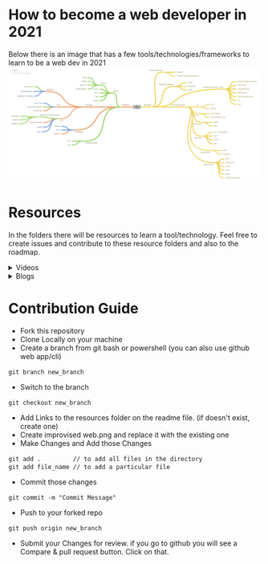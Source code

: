 # How to become a web developer in 2021

Below there is an image that has a few tools/technologies/frameworks to learn to be a web dev in 2021
![hello](web.png)

# Resources

In the folders there will be resources to learn a tool/technology.
Feel free to create issues and contribute to these resource folders and also to the roadmap.

<details>
    <summary> Videos </summary>
        <ol>
            <li>[Web Boost](https://youtu.be/o7AowuYQH8E)</li>
        </ol>
</details>

<details>
    <summary> Blogs </summary>
        <ol>
            <li>[Yearly Roadmap](http://blog.devskill.com/preparation-for-computer-science-students/#page:~:text=%E0%A6%AF%E0%A6%BE%E0%A6%B0%E0%A6%BE%20%E0%A6%93%E0%A7%9F%E0%A7%87%E0%A6%AC%20%E0%A6%A1%E0%A7%87%E0%A6%AD%E0%A7%87%E0%A6%B2%E0%A6%AA%E0%A6%BE%E0%A6%B0%20%E0%A6%B9%E0%A6%A4%E0%A7%87%20%E0%A6%9A%E0%A6%BE%E0%A6%A8%20%E0%A6%A4%E0%A6%BE%E0%A6%B0%E0%A6%BE%20%E0%A6%95%E0%A6%BF%20%E0%A6%95%E0%A6%BF%20%E0%A6%B6%E0%A6%BF%E0%A6%96%E0%A6%AC%E0%A7%87%E0%A6%A8%2C%20%E0%A6%95%E0%A6%96%E0%A6%A8%20%E0%A6%B6%E0%A6%BF%E0%A6%96%E0%A6%AC%E0%A7%87%E0%A6%A8%E0%A5%A4)</li>
        </ol>
</details>

# Contribution Guide

- Fork this repository
- Clone Locally on your machine
- Create a branch from git bash or powershell (you can also use github web app/cli)

```
git branch new_branch
```

- Switch to the branch

```
git checkout new_branch
```

- Add Links to the resources folder on the readme file. (if doesn't exist, create one)
- Create improvised web.png and replace it with the existing one
- Make Changes and Add those Changes

```
git add .         // to add all files in the directory
git add file_name // to add a particular file
```

- Commit those changes

```
git commit -m "Commit Message"
```

- Push to your forked repo

```
git push origin new_branch
```

- Submit your Changes for review. if you go to github you will see a Compare & pull request button. Click on that.
